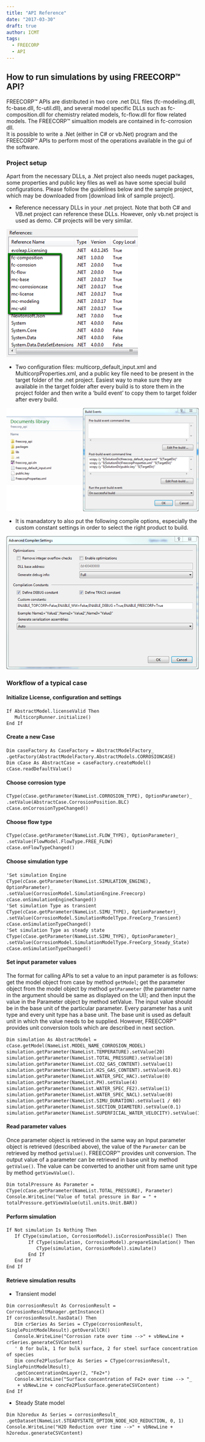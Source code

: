 ```yaml
---
title: "API Reference"
date: "2017-03-30"
draft: true
author: ICMT
tags:
  - FREECORP
  - API
---
```


## How to run simulations by using FREECORP&trade; API?

FREECORP&trade; APIs are distributed in two core .net DLL files (fc-modeling.dll, fc-base.dll, fc-util.dll), 
and several model specific DLLs such as fc-composition.dll for chemistry related models, fc-flow.dll for 
flow related models. The FREECORP&trade; simualtion models are contained in fc-corrosion dll. \
It is possible to write a .Net (either in C# or vb.Net) program and the FREECORP&trade; APIs to perform
most of the operations available in the gui of the software.

### Project setup
Apart from the necessary DLLs, a .Net project also needs nuget packages, some properties and
public key files as well as have some special build configurations. Please follow the guidelines below
and the sample project, which may be downloaded from [download link of sample project]. 

* Reference necessary DLLs in your .net project. Note that both C# and VB.net project can reference 
these DLLs. However, only vb.net project is used as demo. C# projects will be very similar.

![Reference1](figures/reference1.png)

* Two configuration files: multicorp_default_input.xml and MulticorpProperties.xml, and a public key file need to be 
present in the target folder of the .net project. Easiest way to make sure they are available in the 
target folder after every build is to store them in the project folder and then write a ‘build event’ 
to copy them to target folder after every build.

![Postbuild](figures/postbuild.png)

* It is manadatory to also put the following compile options, especially the custom constant settings in order to select
the right product to build.

![Customconstant](figures/customconstant.png)


### Workflow of a typical case

#### Initialize License, configuration and settings  

```vbnet
If AbstractModel.licenseValid Then
   MulticorpRunner.initialize()
End If
```

#### Create a new Case

```vbnet
Dim caseFactory As CaseFactory = AbstractModelFactory_
.getFactory(AbstractModelFactory.AbstractModels.CORROSIONCASE)
Dim cCase As AbstractCase = caseFactory.createModel()
cCase.readDefaultValue()
```

#### Choose corrosion type

```vbnet
CType(cCase.getParameter(NameList.CORROSION_TYPE), OptionParameter)_
.setValue(AbstractCase.CorrosionPosition.BLC)
cCase.onCorrosionTypeChanged()
```

#### Choose flow type

```vbnet
CType(cCase.getParameter(NameList.FLOW_TYPE), OptionParameter)_
.setValue(FlowModel.FlowType.FREE_FLOW)
cCase.onFlowTypeChanged()
```

#### Choose simulation type 

```vbnet
'Set simulation Engine
CType(cCase.getParameter(NameList.SIMULATION_ENGINE), OptionParameter)_
.setValue(CorrosionModel.SimulationEngine.Freecorp)
cCase.onSimulationEngineChanged()
'Set simulation Type as transient
CType(cCase.getParameter(NameList.SIMU_TYPE), OptionParameter)_
.setValue(CorrosionModel.SimulationModelType.FreeCorp_Transient)
cCase.onSimulationTypeChanged()
'Set simulation Type as steady state
CType(cCase.getParameter(NameList.SIMU_TYPE), OptionParameter)_
.setValue(CorrosionModel.SimulationModelType.FreeCorp_Steady_State)
cCase.onSimulationTypeChanged()
```

#### Set input parameter values
The format for calling APIs to set a value to an input parameter is as follows: get the model object from case 
by method `getModel`; get the parameter object from the model object by method `getParameter` (the parameter name 
in the argument should be same as displayed on the UI); and then input the value in the Parameter object by 
method setValue.
The input value should be in the base unit of the particular parameter. Every parameter has a unit type and 
every unit type has a base unit. The base unit is used as default unit in which the value needs to be supplied.
However, FREECORP&trade; provides unit conversion tools which are described in next section.

```vbnet
Dim simulation As AbstractModel = cCase.getModel(NameList.MODEL_NAME_CORROSION_MODEL)
simulation.getParameter(NameList.TEMPERATURE).setValue(20)
simulation.getParameter(NameList.TOTAL_PRESSURE).setValue(10)
simulation.getParameter(NameList.CO2_GAS_CONTENT).setValue(1)
simulation.getParameter(NameList.H2S_GAS_CONTENT).setValue(0.01)
simulation.getParameter(NameList.WATER_SPEC_HAC).setValue(0)
simulation.getParameter(NameList.PH).setValue(4)
simulation.getParameter(NameList.WATER_SPEC_FE2).setValue(1)
simulation.getParameter(NameList.WATER_SPEC_NACL).setValue(0)
simulation.getParameter(NameList.SIMU_DURATION).setValue(1 / 60)
simulation.getParameter(NameList.SECTION_DIAMETER).setValue(0.1)
simulation.getParameter(NameList.SUPERFICIAL_WATER_VELOCITY).setValue(1)
```

#### Read parameter values

Once parameter object is retrieved in the same way an Input parameter object is retrieved (described above), the value 
of the `Parameter` can be retrieved by method `getValue()`. FREECORP&trade; provides unit conversion. The output value of a 
parameter can be retrieved in base unit by method `getValue()`. The value can be converted to another unit from 
same unit type by method `getViewValue()`.

```vbnet
Dim totalPressure As Parameter = CType(cCase.getParameter(NameList.TOTAL_PRESSURE), Parameter)
Console.WriteLine("Value of total pressure in Bar = " + totalPressure.getViewValue(util.units.Unit.BAR))
```

#### Perform simulation

```vbnet
If Not simulation Is Nothing Then
   If CType(simulation, CorrosionModel).isCorrosionPossible() Then
        If CType(simulation, CorrosionModel).prepareSimulation() Then
           CType(simulation, CorrosionModel).simulate()
        End If
   End If
End If
```

#### Retrieve simulation results

* Transient model
```vbnet
Dim corrosionResult As CorrosionResult = CorrosionResultManager.getInstance()
If corrosionResult.hasData() Then
   Dim crSeries As Series = CType(corrosionResult, SinglePointModelResult).getOverallCR()
   Console.WriteLine("Corrosion rate over time -->" + vbNewLine + crSeries.generateCSVContent)
   ' 0 for bulk, 1 for bulk surface, 2 for steel surface concentration of species
   Dim concFe2PlusSurface As Series = CType(corrosionResult, SinglePointModelResult)_
   .getConcentrationOnLayer(2, "Fe2+")
   Console.WriteLine("Surface concentration of Fe2+ over time --> "_
    + vbNewLine + concFe2PlusSurface.generateCSVContent)
End If
```
* Steady State model
```vbnet
Dim h2oredux As Series = corrosionResult_
.getDataset(NameList.STEADYSTATE_OPTION_NODE_H2O_REDUCTION, 0, 1)
Console.WriteLine("H2O Reduction over time -->" + vbNewLine + h2oredux.generateCSVContent)
```